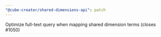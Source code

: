 ```yaml
---
"@cube-creator/shared-dimensions-api": patch
---
```


Optimize full-text query when mapping shared dimension terms (closes #1050)

